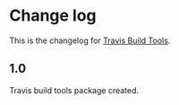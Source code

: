# Change log
This is the changelog for [Travis Build Tools](readme.md).

## 1.0 ##
Travis build tools package created.
